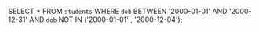 SELECT 
    *
FROM
    `students`
WHERE
    `dob` BETWEEN '2000-01-01' AND '2000-12-31'
        AND `dob` NOT IN ('2000-01-01' , '2000-12-04');
